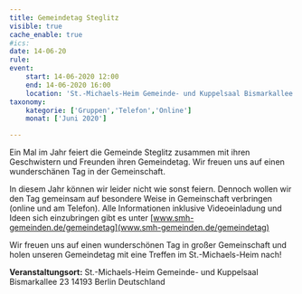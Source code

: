 ```yaml
---
title: Gemeindetag Steglitz
visible: true
cache_enable: true
#ics: 
date: 14-06-20
rule: 
event:
	start: 14-06-2020 12:00
	end: 14-06-2020 16:00
	location: 'St.-Michaels-Heim Gemeinde- und Kuppelsaal Bismarkallee 23 14193 Berlin Deutschland'
taxonomy:
	kategorie: ['Gruppen','Telefon','Online']
	monat: ['Juni 2020']

---
```

Ein Mal im Jahr feiert die Gemeinde Steglitz zusammen mit ihren Geschwistern und Freunden ihren Gemeindetag. Wir freuen uns auf einen wunderschänen Tag in der Gemeinschaft.

In diesem Jahr können wir leider nicht wie sonst feiern. Dennoch wollen wir den Tag gemeinsam auf besondere Weise in Gemeinschaft verbringen (online und am Telefon). Alle Informationen inklusive Videoeinladung und Ideen sich einzubringen gibt es unter [www.smh-gemeinden.de/gemeindetag](www.smh-gemeinden.de/gemeindetag)

Wir freuen uns auf einen wunderschönen Tag in großer Gemeinschaft und holen unseren Gemeindetag mit eine Treffen im St.-Michaels-Heim nach!



**Veranstaltungsort:** St.-Michaels-Heim
Gemeinde- und Kuppelsaal
Bismarkallee 23
14193 Berlin
Deutschland

